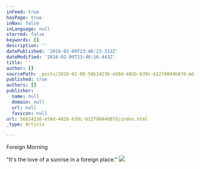 ```yaml
---
inFeed: true
hasPage: true
inNav: false
inLanguage: null
starred: false
keywords: []
description: ''
datePublished: '2016-02-09T23:46:23.313Z'
dateModified: '2016-02-09T23:46:16.443Z'
title: ''
author: []
sourcePath: _posts/2016-02-09-56b24236-e58d-402b-b39c-b12f0044b07d.md
published: true
authors: []
publisher:
  name: null
  domain: null
  url: null
  favicon: null
url: 56b24236-e58d-402b-b39c-b12f0044b07d/index.html
_type: Article

---
```

Foreign Morning 

"It's the love of a sunrise in a foreign place." ![](https://the-grid-user-content.s3-us-west-2.amazonaws.com/16d75a0f-ca97-4f26-a47a-051b10a7dc5d.jpg)